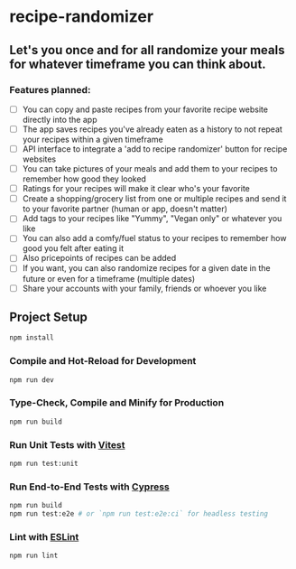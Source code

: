 # recipe-randomizer

## Let's you once and for all randomize your meals for whatever timeframe you can think about.

### Features planned:

- [ ] You can copy and paste recipes from your favorite recipe website directly into the app
- [ ] The app saves recipes you've already eaten as a history to not repeat your recipes within a given timeframe
- [ ] API interface to integrate a 'add to recipe randomizer' button for recipe websites
- [ ] You can take pictures of your meals and add them to your recipes to remember how good they looked
- [ ] Ratings for your recipes will make it clear who's your favorite
- [ ] Create a shopping/grocery list from one or multiple recipes and send it to your favorite partner (human or app, doesn't matter)
- [ ] Add tags to your recipes like "Yummy", "Vegan only" or whatever you like
- [ ] You can also add a comfy/fuel status to your recipes to remember how good you felt after eating it
- [ ] Also pricepoints of recipes can be added
- [ ] If you want, you can also randomize recipes for a given date in the future or even for a timeframe (multiple dates)
- [ ] Share your accounts with your family, friends or whoever you like

## Project Setup

```sh
npm install
```

### Compile and Hot-Reload for Development

```sh
npm run dev
```

### Type-Check, Compile and Minify for Production

```sh
npm run build
```

### Run Unit Tests with [Vitest](https://vitest.dev/)

```sh
npm run test:unit
```

### Run End-to-End Tests with [Cypress](https://www.cypress.io/)

```sh
npm run build
npm run test:e2e # or `npm run test:e2e:ci` for headless testing
```

### Lint with [ESLint](https://eslint.org/)

```sh
npm run lint
```
